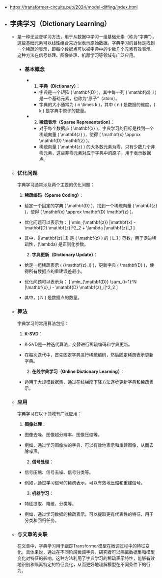 - https://transformer-circuits.pub/2024/model-diffing/index.html
- ## 字典学习（Dictionary Learning）
	- 是一种无监督学习方法，用于从数据中学习一组基础元素（称为“字典”），这些基础元素可以线性组合来近似表示原始数据。字典学习的目标是找到一个稀疏的表示，即每个数据点可以被字典中的少数几个元素有效表示。这种方法在信号处理、图像处理、机器学习等领域有广泛应用。
		- ### 基本概念
			- 1. **字典（Dictionary）**：
				- 字典是一个矩阵 \( \mathbf{D} \)，其中每一列 \( \mathbf{d}_i \) 是一个基础元素，也称为“原子”（atom）。
				- 字典的大小通常为 \( n \times k \)，其中 \( n \) 是数据的维度，\( k \) 是字典中原子的数量。
			- 2. **稀疏表示（Sparse Representation）**：
				- 对于每个数据点 \( \mathbf{x} \)，字典学习的目标是找到一个稀疏向量 \( \mathbf{z} \)，使得 \( \mathbf{x} \approx \mathbf{D} \mathbf{z} \)。
				- 稀疏向量 \( \mathbf{z} \) 的大多数元素为零，只有少数几个非零元素，这些非零元素对应于字典中的原子，用于表示数据点。
	- ### 优化问题
	  
	  字典学习通常涉及两个主要的优化问题：
	  
	  1. **稀疏编码（Sparse Coding）**：
		- 给定一个固定的字典 \( \mathbf{D} \)，找到一个稀疏向量 \( \mathbf{z} \)，使得 \( \mathbf{x} \approx \mathbf{D} \mathbf{z} \)。
		- 优化问题可以表示为：
		  \[
		  \min_{\mathbf{z}} \|\mathbf{x} - \mathbf{D} \mathbf{z}\|^2_2 + \lambda \|\mathbf{z}\|_1
		  \]
		- 其中，\(\|\mathbf{z}\|_1\) 是 \( \mathbf{z} \) 的 \( L_1 \) 范数，用于促进稀疏性，\(\lambda\) 是正则化参数。
		  
		  2. **字典更新（Dictionary Update）**：
		- 给定一组稀疏表示 \( \{\mathbf{z}_i\} \)，更新字典 \( \mathbf{D} \)，使得所有数据点的重建误差最小。
		- 优化问题可以表示为：
		  \[
		  \min_{\mathbf{D}} \sum_{i=1}^N \|\mathbf{x}_i - \mathbf{D} \mathbf{z}_i\|^2_2
		  \]
		- 其中，\( N \) 是数据点的数量。
	- ### 算法
	  
	  字典学习的常用算法包括：
	  
	  1. **K-SVD**：
		- K-SVD是一种迭代算法，交替进行稀疏编码和字典更新。
		- 在每次迭代中，首先固定字典进行稀疏编码，然后固定稀疏表示更新字典。
		  
		  2. **在线字典学习（Online Dictionary Learning）**：
		- 适用于大规模数据集，通过在线梯度下降方法逐步更新字典和稀疏表示。
	- ### 应用
	  
	  字典学习在以下领域有广泛应用：
	  
	  1. **图像处理**：
		- 图像去噪、图像超分辨率、图像压缩等。
		- 例如，通过学习图像块的字典，可以有效地表示和重建图像，从而去除噪声。
		  
		  2. **信号处理**：
		- 信号压缩、信号去噪、信号分类等。
		- 例如，通过学习信号的稀疏表示，可以有效地压缩和重建信号。
		  
		  3. **机器学习**：
		- 特征提取、降维、分类等。
		- 例如，通过学习数据的稀疏表示，可以提取更有代表性的特征，用于分类和回归任务。
	- ### 与文章的关联
	  
	  在文章中，字典学习用于跟踪Transformer模型在微调过程中的特征变化。具体来说，通过在不同阶段微调字典，研究者可以隔离数据集和模型变化对特征的影响。这种方法利用了字典学习的稀疏表示特性，能够有效地识别和隔离特定的特征变化，从而更好地理解模型在不同条件下的行为。